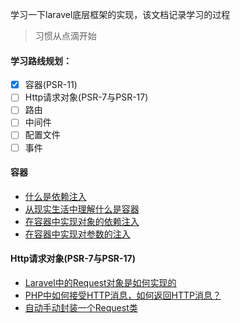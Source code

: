 学习一下laravel底层框架的实现，该文档记录学习的过程

> 习惯从点滴开始

#### 学习路线规划：
- [x] 容器(PSR-11)
- [ ] Http请求对象(PSR-7与PSR-17)
- [ ] 路由
- [ ] 中间件
- [ ] 配置文件
- [ ] 事件

#### 容器
- [什么是依赖注入](https://github.com/flaravel/straw/blob/master/example/container/table.md)
- [从现实生活中理解什么是容器](https://github.com/flaravel/straw/blob/master/example/container/container.md)
- [在容器中实现对象的依赖注入](https://github.com/flaravel/straw/blob/master/example/container/container2.md)
- [在容器中实现对参数的注入](https://github.com/flaravel/straw/blob/master/example/container/container3.md)

#### Http请求对象(PSR-7与PSR-17)
- [Laravel中的Request对象是如何实现的](https://github.com/flaravel/straw/blob/master/example/http/laravel_request.md)
- [PHP中如何接受HTTP消息，如何返回HTTP消息？](https://github.com/flaravel/straw/blob/master/example/http/simple_request.md)
- [自动手动封装一个Request类](https://github.com/flaravel/straw/blob/master/example/http/request.md)